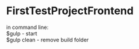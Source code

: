 # FirstTestProjectFrontend
in command line: <br/>
$gulp - start <br/>
$gulp clean - remove build folder <br/>

